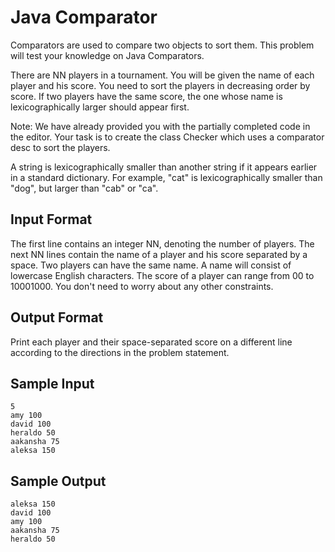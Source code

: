 # Java Comparator

Comparators are used to compare two objects to sort them. This problem will test your knowledge on Java Comparators.

There are NN players in a tournament. You will be given the name of each player and his score. You need to sort the players in decreasing order by score. If two players have the same score, the one whose name is lexicographically larger should appear first.

Note: We have already provided you with the partially completed code in the editor. Your task is to create the class Checker which uses a comparator desc to sort the players.

A string is lexicographically smaller than another string if it appears earlier in a standard dictionary. For example, "cat" is lexicographically smaller than "dog", but larger than "cab" or "ca".

## Input Format

The first line contains an integer NN, denoting the number of players. The next NN lines contain the name of a player and his score separated by a space. Two players can have the same name. A name will consist of lowercase English characters. The score of a player can range from 00 to 10001000. You don't need to worry about any other constraints.

## Output Format

Print each player and their space-separated score on a different line according to the directions in the problem statement.

## Sample Input
```
5
amy 100
david 100
heraldo 50
aakansha 75
aleksa 150
```

## Sample Output
```
aleksa 150
david 100
amy 100
aakansha 75
heraldo 50
```
